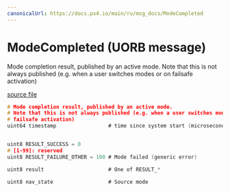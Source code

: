 ```yaml
---
canonicalUrl: https://docs.px4.io/main/ru/msg_docs/ModeCompleted
---
```


# ModeCompleted (UORB message)

Mode completion result, published by an active mode. Note that this is not always published (e.g. when a user switches modes or on failsafe activation)

[source file](https://github.com/PX4/PX4-Autopilot/blob/release/1.14/msg/ModeCompleted.msg)

```c
# Mode completion result, published by an active mode.
# Note that this is not always published (e.g. when a user switches modes or on
# failsafe activation)
uint64 timestamp                 # time since system start (microseconds)


uint8 RESULT_SUCCESS = 0
# [1-99]: reserved
uint8 RESULT_FAILURE_OTHER = 100 # Mode failed (generic error)

uint8 result                     # One of RESULT_*

uint8 nav_state                  # Source mode


```
